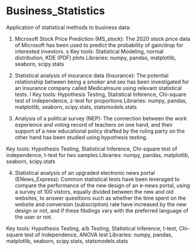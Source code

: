 # Business_Statistics
Application of statistical methods to business data:

1) Microsoft Stock Price Prediction (MS_stock):
The 2020 stock price data of Microsoft has been used to predict the probability of gain/drop for interested investors. 
s
Key tools: Statistical Modeling, normal distribution, KDE (PDF) plots 
Libraries: numpy, pandas, matplotlib, seaborn, scipy.stats

2) Statistical analysis of insurance data (Insurance):
The potential relationship between being a smoker and sex has been investigated for an insurance company called MedicaInsure using
relevant statistical tests.
l
Key tools: Hypothesis Testing, Statistical Inference, Chi-square test of independence, z-test for proportions
Libraries: numpy, pandas, matplotlib, seaborn, scipy.stats, statsmodels.stats

3) Analysis of a political survey (NEP):
The connection between the work experience and voting record of teachers on one hand, and their support of a new educational policy
drafted by the ruling party on the other hand has been studied using hypothesis testing.

Key tools: Hypothesis Testing, Statistical Inference, Chi-square test of independence, t-test for two samples
Libraries: numpy, pandas, matplotlib, seaborn, scipy.stats

4) Statistical analysis of an upgraded electronic news portal (ENews_Express):
Common statistical tests have been leveraged to compare the performance of the new design of an e-news portal, using a survey of 100
vistors, equally divided between the new and old websites, to answer questtions such as whether the time spent on the website and
conversion (subscription) rate have increased by the new design or not, and if these fibdings vary with the preferred language of the
user or not.

Key tools: Hypothesis Testing, a/b Testing, Statistical Inference, t-test, Chi-square test of independence, ANOVA test 
Libraries: numpy, pandas, matplotlib, seaborn, scipy.stats, statsmodels.stats

